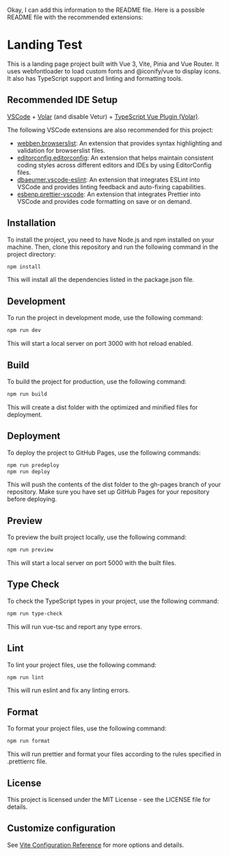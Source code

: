 Okay, I can add this information to the README file. Here is a possible README file with the recommended extensions:

# Landing Test

This is a landing page project built with Vue 3, Vite, Pinia and Vue Router. It uses webfontloader to load custom fonts and @iconify/vue to display icons. It also has TypeScript support and linting and formatting tools.

## Recommended IDE Setup

[VSCode](https://code.visualstudio.com/) + [Volar](https://marketplace.visualstudio.com/items?itemName=Vue.volar) (and disable Vetur) + [TypeScript Vue Plugin (Volar)](https://marketplace.visualstudio.com/items?itemName=Vue.vscode-typescript-vue-plugin).

The following VSCode extensions are also recommended for this project:

- [webben.browserslist](https://marketplace.visualstudio.com/items?itemName=webben.browserslist): An extension that provides syntax highlighting and validation for browserslist files.
- [editorconfig.editorconfig](https://marketplace.visualstudio.com/items?itemName=EditorConfig.EditorConfig): An extension that helps maintain consistent coding styles across different editors and IDEs by using EditorConfig files.
- [dbaeumer.vscode-eslint](https://marketplace.visualstudio.com/items?itemName=dbaeumer.vscode-eslint): An extension that integrates ESLint into VSCode and provides linting feedback and auto-fixing capabilities.
- [esbenp.prettier-vscode](https://marketplace.visualstudio.com/items?itemName=esbenp.prettier-vscode): An extension that integrates Prettier into VSCode and provides code formatting on save or on demand.

## Installation

To install the project, you need to have Node.js and npm installed on your machine. Then, clone this repository and run the following command in the project directory:

```bash
npm install
```

This will install all the dependencies listed in the package.json file.

## Development

To run the project in development mode, use the following command:

```bash
npm run dev
```

This will start a local server on port 3000 with hot reload enabled.

## Build

To build the project for production, use the following command:

```bash
npm run build
```

This will create a dist folder with the optimized and minified files for deployment.

## Deployment

To deploy the project to GitHub Pages, use the following commands:

```bash
npm run predeploy
npm run deploy
```

This will push the contents of the dist folder to the gh-pages branch of your repository. Make sure you have set up GitHub Pages for your repository before deploying.

## Preview

To preview the built project locally, use the following command:

```bash
npm run preview
```

This will start a local server on port 5000 with the built files.

## Type Check

To check the TypeScript types in your project, use the following command:

```bash
npm run type-check
```

This will run vue-tsc and report any type errors.

## Lint

To lint your project files, use the following command:

```bash
npm run lint
```

This will run eslint and fix any linting errors.

## Format

To format your project files, use the following command:

```bash
npm run format
```

This will run prettier and format your files according to the rules specified in .prettierrc file.

## License

This project is licensed under the MIT License - see the LICENSE file for details.

## Customize configuration

See [Vite Configuration Reference](https://vitejs.dev/config/) for more options and details.
